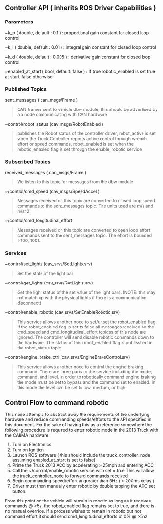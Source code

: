 Controller API ( inherits ROS Driver Capabilities )
-------------------
### Parameters
~k_p ( double, default : 0.1 )
: proportional gain constant for closed loop control

~k_i ( double, default : 0.01 )
: integral gain constant for closed loop control

~k_d ( double, default : 0.005 )
: derivative gain constant for closed loop control

~enabled_at_start ( bool, default: false )
: If true robotic_enabled is set true at start, false otherwise

### Published Topics
sent_messages ( can_msgs/Frame )
> CAN frames sent to vehicle dbw module, this should be advertised by a a node communicating with CAN hardware

~control/robot_status (cav_msgs/RobotEnabled )
> publishes the Robot status of the controller driver, robot_active is set when the Truck Controller reports active control through wrench effort or speed commands, robot_enabled is set when the robotic_enabled flag is set through the enable_robotic service

### Subscribed Topics
received_messages ( can_msgs/Frame )
> We listen to this topic for messages from the dbw module

~/control/cmd_speed (cav_msgs/SpeedAccel )
> Messages received on this topic are converted to closed loop speed commands to the sent_messages topic. The units used are m/s and m/s^2.

~/control/cmd_longitudinal_effort
> Messages received on this topic are converted to open loop effort commands sent to the sent_messages topic. The effort is bounded [-100, 100].

### Services
~control/set_lights (cav_srvs/SetLights.srv)
> Set the state of the light bar

~control/get_lights (cav_srvs/GetLights.srv)
> Get the light status of the set value of the light bars. (NOTE: this may not match up with the physical lights if there is a communication disconnect)

~control/enable_robotic (cav_srvs/SetEnableRobotic.srv)
> This service allows another node to set/unset the robot_enabled flag. If the robot_enabled flag is set to false all messages received on the cmd_speed and cmd_longitudinal_effort topicss of this node are ignored. The controller will send disable robotic commands down to the hardware. The status of this robot_enabled flag is publisshed in the robot_status topic.

~control/engine_brake_ctrl (cav_srvs/EngineBrakeControl.srv)
> This service allows another node to control the engine braking command. There are three parts to the service including the mode, command, and level. In order to robotically command engine braking the mode must be set to bypass and the command set to enabled. In this mode the level can be set to low, medium, or high.


## Control Flow to command robotic

This node attempts to abstract away the requirements of the underlying hardware and reduce commanding speeds/efforts to the API specified in this document. For the sake of having this 
as a reference somewhere the following procedure is required to enter robotic mode in the 2013 Truck with the CARMA hardware.

1. Turn on Electronics
2. Turn on Ignition
3. Launch ROS software ( this should include the truck_controller_node assuming enabled_at_start is set to false) 
4. Prime the Truck 2013 ACC by accelerating > 25mph and entering ACC
5. Call the ~/control/enable_robotic service with set = true
	This will allow the truck_controller_node to forward commands received
6. Begin commanding speed/effort at greater than 5Hz ( < 200ms delay )
7. Driver must then manually enter robotic by double tapping the ACC set button.

From this point on the vehicle will remain in robotic as long as it receives commands @ >5z, the robot_enabled flag remains set to true, and there is no manual override. If a process wishes to remain in robotic but not command effort it should send cmd_longitudinal_efforts of 0% @ >5hz

 

